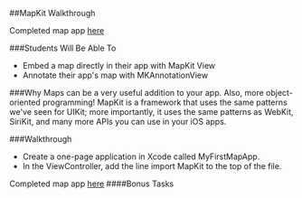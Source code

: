 ##MapKit Walkthrough

Completed map app [here]()

###Students Will Be Able To
- Embed a map directly in their app with MapKit View
- Annotate their app's map with MKAnnotationView

###Why
Maps can be a very useful addition to your app. Also, more object-oriented programming! MapKit is a framework that uses the same patterns we've seen for UIKit; more importantly, it uses the same patterns as WebKit, SiriKit, and many more APIs you can use in your iOS apps.  

###Walkthrough
- Create a one-page application in Xcode called MyFirstMapApp.
- In the ViewController, add the line import MapKit to the top of the file.

Completed map app [here]()
####Bonus Tasks





